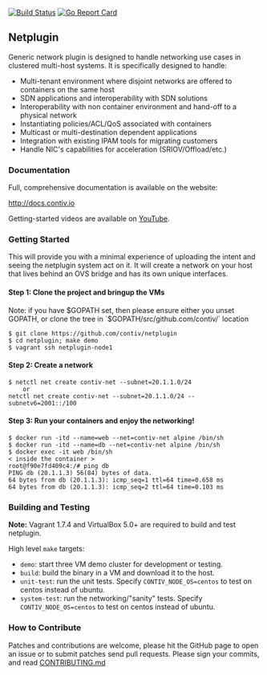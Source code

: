 [![Build Status](https://contiv-ci.ngrok.io/job/Netplugin%20Push%20Build%20Master/badge/icon)](https://contiv-ci.ngrok.io/job/Netplugin%20Push%20Build%20Master/) 
[![Go Report Card](https://goreportcard.com/badge/github.com/contiv/netplugin)](https://goreportcard.com/report/github.com/contiv/netplugin)

## Netplugin

Generic network plugin is designed to handle networking use
cases in clustered multi-host systems. It is specifically designed to handle:

- Multi-tenant environment where disjoint networks are offered to containers on the same host
- SDN applications and interoperability with SDN solutions
- Interoperability with non container environment and hand-off to a physical network
- Instantiating policies/ACL/QoS associated with containers
- Multicast or multi-destination dependent applications
- Integration with existing IPAM tools for migrating customers
- Handle NIC's capabilities for acceleration (SRIOV/Offload/etc.)

### Documentation
Full, comprehensive documentation is available on the website:

http://docs.contiv.io

Getting-started videos are available on [YouTube](https://www.youtube.com/watch?v=KzansAxCBQE&list=PL2k86RlAekM_g6csRwSRQAWvln5SmgicN).

### Getting Started

This will provide you with a minimal experience of uploading the intent and
seeing the netplugin system act on it. It will create a network on your host
that lives behind an OVS bridge and has its own unique interfaces.

#### Step 1: Clone the project and bringup the VMs

Note: if you have $GOPATH set, then please ensure either you unset GOPATH,
or clone the tree in `$GOPATH/src/github.com/contiv/` location

```
$ git clone https://github.com/contiv/netplugin
$ cd netplugin; make demo
$ vagrant ssh netplugin-node1
```

#### Step 2: Create a network

```
$ netctl net create contiv-net --subnet=20.1.1.0/24
	or
netctl net create contiv-net --subnet=20.1.1.0/24 --subnetv6=2001::/100 
```

#### Step 3: Run your containers and enjoy the networking!

```
$ docker run -itd --name=web --net=contiv-net alpine /bin/sh
$ docker run -itd --name=db --net=contiv-net alpine /bin/sh
$ docker exec -it web /bin/sh
< inside the container >
root@f90e7fd409c4:/# ping db
PING db (20.1.1.3) 56(84) bytes of data.
64 bytes from db (20.1.1.3): icmp_seq=1 ttl=64 time=0.658 ms
64 bytes from db (20.1.1.3): icmp_seq=2 ttl=64 time=0.103 ms
```


### Building and Testing

**Note:** Vagrant 1.7.4 and VirtualBox 5.0+ are required to build and test netplugin.

High level `make` targets:

* `demo`: start three VM demo cluster for development or testing.
* `build`: build the binary in a VM and download it to the host.
* `unit-test`: run the unit tests. Specify `CONTIV_NODE_OS=centos` to test on centos instead of ubuntu.
* `system-test`: run the networking/"sanity" tests. Specify `CONTIV_NODE_OS=centos` to test on centos instead of ubuntu.


### How to Contribute
Patches and contributions are welcome, please hit the GitHub page to open an
issue or to submit patches send pull requests. Please sign your commits, and
read [CONTRIBUTING.md](.github/CONTRIBUTING.md)
